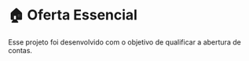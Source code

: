 # 🏠 Oferta Essencial

Esse projeto foi desenvolvido com o objetivo de qualificar a abertura de
contas.